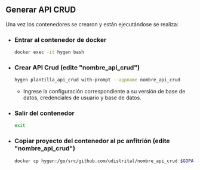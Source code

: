 ## Generar API CRUD

Una vez los contenedores se crearon y están ejecutándose se realiza:

- ### Entrar al contenedor de docker

  ```bash
  docker exec -it hygen bash
  ```

- ### Crear API Crud (edite "nombre_api_crud")

  ```bash
  hygen plantilla_api_crud with-prompt --appname nombre_api_crud
  ```

  - Ingrese la configuración correspondiente a su versión de base de datos, credenciales de usuario y base de datos.

- ### Salir del contenedor

  ```bash
  exit
  ```

- ### Copiar proyecto del contenedor al pc anfitrión (edite "nombre_api_crud")

  ```bash
  docker cp hygen:/go/src/github.com/udistrital/nombre_api_crud $GOPATH/src/github.com/udistrital
  ```
